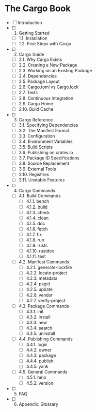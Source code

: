 # The Cargo Book

- [ ] Introduction
- [ ] 1. Getting Started
  - [ ] 1.1. Installation
  - [ ] 1.2. First Steps with Cargo
- [ ] 2. Cargo Guide
  - [ ] 2.1. Why Cargo Exists
  - [ ] 2.2. Creating a New Package
  - [ ] 2.3. Working on an Existing Package
  - [ ] 2.4. Dependencies
  - [ ] 2.5. Package Layout
  - [ ] 2.6. Cargo.toml vs Cargo.lock
  - [ ] 2.7. Tests
  - [ ] 2.8. Continuous Integration
  - [ ] 2.9. Cargo Home
  - [ ] 2.10. Build Cache
- [ ] 3. Cargo Reference
  - [ ] 3.1. Specifying Dependencies
  - [ ] 3.2. The Manifest Format
  - [ ] 3.3. Configuration
  - [ ] 3.4. Environment Variables
  - [ ] 3.5. Build Scripts
  - [ ] 3.6. Publishing on crates.io
  - [ ] 3.7. Package ID Specifications
  - [ ] 3.8. Source Replacement
  - [ ] 3.9. External Tools
  - [ ] 3.10. Registries
  - [ ] 3.11. Unstable Features
- [ ] 4. Cargo Commands
  - [ ] 4.1. Build Commands
    - [ ] 4.1.1. bench
    - [ ] 4.1.2. build
    - [ ] 4.1.3. check
    - [ ] 4.1.4. clean
    - [ ] 4.1.5. doc
    - [ ] 4.1.6. fetch
    - [ ] 4.1.7. fix
    - [ ] 4.1.8. run
    - [ ] 4.1.9. rustc
    - [ ] 4.1.10. rustdoc
    - [ ] 4.1.11. test
  - [ ] 4.2. Manifest Commands
    - [ ] 4.2.1. generate-lockfile
    - [ ] 4.2.2. locate-project
    - [ ] 4.2.3. metadata
    - [ ] 4.2.4. pkgid
    - [ ] 4.2.5. update
    - [ ] 4.2.6. vendor
    - [ ] 4.2.7. verify-project
  - [ ] 4.3. Package Commands
    - [ ] 4.3.1. init
    - [ ] 4.3.2. install
    - [ ] 4.3.3. new
    - [ ] 4.3.4. search
    - [ ] 4.3.5. uninstall
  - [ ] 4.4. Publishing Commands
    - [ ] 4.4.1. login
    - [ ] 4.4.2. owner
    - [ ] 4.4.3. package
    - [ ] 4.4.4. publish
    - [ ] 4.4.5. yank
  - [ ] 4.5. General Commands
    - [ ] 4.5.1. help
    - [ ] 4.5.2. version
- [ ] 5. FAQ
- [ ] 6. Appendix: Glossary
